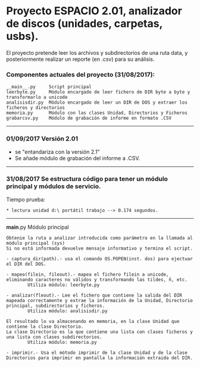 # Proyecto ESPACIO 2.01, analizador de discos (unidades, carpetas, usbs).


El proyecto pretende leer los archivos y subdirectorios de una ruta data, y posteriormente realizar un reporte (en .csv) para su análisis.



### Componentes actuales del proyecto (31/08/2017):

	__main__.py		Script principal
	leerbyte.py		Módulo encargado de leer fichero de DIR byte a byte y transformarlo a unicode
	analisisdir.py	Módulo encargado de leer un DIR de DOS y extraer los ficheros y directorios
	memoria.py		Módulo con las clases Unidad, Directorios y Ficheros
	grabarcsv.py	Módulo de grabación de informe en formato .CSV

---------------------------------------------------------------------------------------------------

### 01/09/2017	Versión 2.01 

- se "entandariza con la versión 2.1"
- Se añade módulo de grabación del informe a .CSV.

---------------------------------------------------------------------------------------------------

### 31/08/2017	Se estructura código para tener un módulo principal y módulos de servicio.

Tiempo prueba: 

	* lectura unidad d:\ portátil trabajo --> 0.174 segundos.

---------------------------------------------------------------------------------------------------


__main__.py		Módulo principal

	Obtenie la ruta a analizar introducida como parámetro en la llamada al módulo principal (sys)
	Si no está informada devuelve mensaje informativo y termina el script.

   	- captura_dir(path).- usa el comando OS.POPEN(inst. dos) para ejectuar el DIR del DOS.

	- mapeo(filein, fileout).- mapea el fichero filein a unicode, eliminando caracteres no válidos y transformando las tildes, ñ, etc.
			Utiliza módulo: leerbyte.py

	- analizar(fleout).- Lee el fichero que contiene la salida del DIR mapeada correctamente y extrae la información de la Unidad, Directorio principal, subdirectorios y ficheros.
			Utiliza módulo: analisisdir.py

	El resultado lo va almacenando en memoria, en la clase Unidad que contiene la clase Directorio.
	La clase Directorio es la que contiene una lista con clases ficheros y una lista con clases subdirectorios.
			Utiliza módulo: memoria.py

	- imprimir.- Usa el mótodo imprimir de la clase Unidad y de la clase Directorios para imprimir en pantalla la información extraida del DIR.
